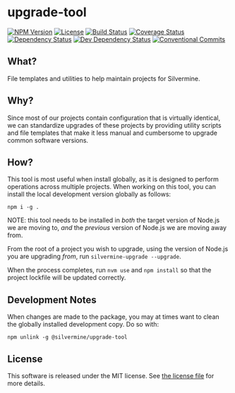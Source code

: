 # upgrade-tool

[![NPM Version](https://img.shields.io/npm/v/@silvermine/upgrade-tool.svg)](https://www.npmjs.com/package/@silvermine/upgrade-tool)
[![License](https://img.shields.io/github/license/silvermine/upgrade-tool.svg)](./LICENSE)
[![Build Status](https://travis-ci.com/silvermine/upgrade-tool.svg?branch=master)](https://travis-ci.com/silvermine/upgrade-tool)
[![Coverage Status](https://coveralls.io/repos/github/silvermine/upgrade-tool/badge.svg?branch=master)](https://coveralls.io/github/silvermine/upgrade-tool?branch=master)
[![Dependency Status](https://david-dm.org/silvermine/upgrade-tool.svg)](https://david-dm.org/silvermine/upgrade-tool)
[![Dev Dependency Status](https://david-dm.org/silvermine/upgrade-tool/dev-status.svg)](https://david-dm.org/silvermine/upgrade-tool#info=devDependencies&view=table)
[![Conventional Commits](https://img.shields.io/badge/Conventional%20Commits-1.0.0-yellow.svg)](https://conventionalcommits.org)

## What?

File templates and utilities to help maintain projects for Silvermine.

## Why?

Since most of our projects contain configuration that is virtually identical, we can standardize upgrades
of these projects by providing utility scripts and file templates that make it less manual and cumbersome
to upgrade common software versions.

## How?

This tool is most useful when install globally, as it is designed to perform operations across
multiple projects. When working on this tool, you can install the local development version
globally as follows:

`npm i -g .`

NOTE: this tool needs to be installed in *both* the target version of Node.js we are
moving to, *and* the *previous* version of Node.js we are moving away from.

From the root of a project you wish to upgrade, using the version of Node.js you are
upgrading *from*, run `silvermine-upgrade --upgrade`.

When the process completes, run `nvm use` and `npm install` so that the project
lockfile will be updated correctly.

## Development Notes

When changes are made to the package, you may at times want to clean the globally installed
development copy. Do so with:

`npm unlink -g @silvermine/upgrade-tool`

## License

This software is released under the MIT license. See [the license
file](LICENSE) for more details.
